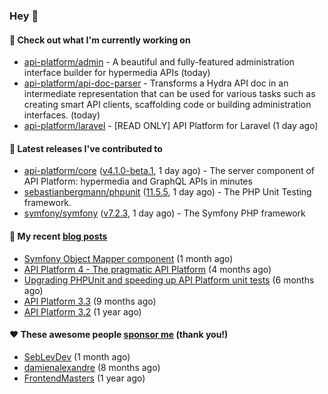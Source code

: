 ### Hey 👋

#### 👷 Check out what I'm currently working on

- [api-platform/admin](https://github.com/api-platform/admin) - A beautiful and fully-featured administration interface builder for hypermedia APIs (today)
- [api-platform/api-doc-parser](https://github.com/api-platform/api-doc-parser) - Transforms a Hydra API doc in an intermediate representation that can be used for various tasks such as creating smart API clients, scaffolding code or building administration interfaces. (today)
- [api-platform/laravel](https://github.com/api-platform/laravel) - [READ ONLY] API Platform for Laravel (1 day ago)

#### 🔭 Latest releases I've contributed to

- [api-platform/core](https://github.com/api-platform/core) ([v4.1.0-beta.1](https://github.com/api-platform/core/releases/tag/v4.1.0-beta.1), 1 day ago) - The server component of API Platform: hypermedia and GraphQL APIs in minutes
- [sebastianbergmann/phpunit](https://github.com/sebastianbergmann/phpunit) ([11.5.5](https://github.com/sebastianbergmann/phpunit/releases/tag/11.5.5), 1 day ago) - The PHP Unit Testing framework.
- [symfony/symfony](https://github.com/symfony/symfony) ([v7.2.3](https://github.com/symfony/symfony/releases/tag/v7.2.3), 1 day ago) - The Symfony PHP framework

#### 📜 My recent [blog posts](https://soyuka.me)

- [Symfony Object Mapper component](https://soyuka.me/symfony-object-mapper-component/) (1 month ago)
- [API Platform 4 - The pragmatic API Platform](https://soyuka.me/api-platform-4-the-pragmatic-api-platform/) (4 months ago)
- [Upgrading PHPUnit and speeding up API Platform unit tests](https://soyuka.me/upgrading-phpunit-and-speeding-up-api-platform-unit-tests/) (6 months ago)
- [API Platform 3.3](https://soyuka.me/api-platform-3.3/) (9 months ago)
- [API Platform 3.2](https://soyuka.me/api-platform-3.2/) (1 year ago)

#### ❤️ These awesome people [sponsor me](https://github.com/sponsors/soyuka) (thank you!)

- [SebLevDev](https://github.com/SebLevDev) (1 month ago)
- [damienalexandre](https://github.com/damienalexandre) (8 months ago)
- [FrontendMasters](https://github.com/FrontendMasters) (1 year ago)

